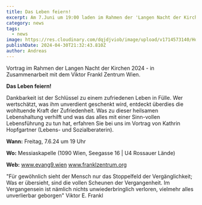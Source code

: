 ```yaml
---
title: Das Leben feiern!
excerpt: Am 7.Juni um 19:00 laden im Rahmen der 'Langen Nacht der Kirchen' das Viktor Frankl Zentrum Wien & die Evangelische Messiaskapelle Wien-Alsergrund ein. <a class="text-muted underline dark:text-slate-400 font-medium" href="/pages/news/langenacht">Weitere Informationen gibt es hier</a>.
category: news
tags:
  - news
image: https://res.cloudinary.com/dqjdjviob/image/upload/v1714573140/Homepage/News/Copy_of_Das_Leben_feiern_yeortz.jpg
publishDate: 2024-04-30T21:32:43.810Z
author: Andreas
---
```


Vortrag im Rahmen der Langen Nacht der Kirchen 2024 - in Zusammenarbeit mit dem Viktor Frankl Zentrum Wien.

**Das Leben feiern!**

Dankbarkeit ist der Schlüssel zu einem zufriedenen Leben
in Fülle. Wer wertschätzt, was ihm unverdient geschenkt wird, entdeckt überdies die wohltuende Kraft der Zufriedenheit. Was zu dieser heilsamen Lebenshaltung verhilft und was das alles mit
einer Sinn-vollen Lebensführung zu tun hat, erfahren Sie bei uns im Vortrag von Kathrin Hopfgartner (Lebens- und Sozialberaterin).

**Wann:** Freitag, 7.6.24 um 19 Uhr

**Wo:** Messiaskapelle (1090 Wien, Seegasse 16 | U4 Rossauer Lände)

<!--

**Mag.a. Kathrin Hopfgartner**

<img style="float: left; margin: 16px; padding: 16px;" src="https://www.franklzentrum.org/images/referenten/tbz/76.jpg">
Sinn-Zentrierte Beraterin nach VIKTOR FRANKL ZENTRUM WIEN; Mitarbeiterin im VIKTOR FRANKL ZENTRUM WIEN. Ressortleitung: Englischsprachige Lectures & Museumsführungen; Museumsdienst; Repetitorien des Lehrgangs Logopädagogik nach VIKTOR FRANKL ZENTRUM WIEN; Dipl. Lebens- und Sozialberaterin sowie dipl. Wellness- und Pilatestrainerin. Quellberuf: Juristin.

Mag.a. Kathrin Hopfgartner © Hans Krist
-->

**Web:** www.evang9.wien
www.franklzentrum.org

"Für gewöhnlich sieht der Mensch nur das Stoppelfeld der Vergänglichkeit; Was er übersieht, sind die vollen Scheunen der Vergangenheit. Im Vergangensein ist nämlich nichts unwiederbringlich verloren, vielmehr alles unverlierbar geborgen" Viktor E. Frankl
